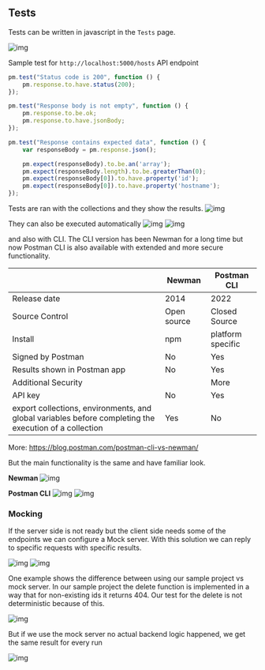 ## Tests
Tests can be written in javascript in the `Tests` page.

![img](../img/test-code.png)

Sample test for `http://localhost:5000/hosts` API endpoint
```javascript
pm.test("Status code is 200", function () {
    pm.response.to.have.status(200);
});

pm.test("Response body is not empty", function () {
    pm.response.to.be.ok;
    pm.response.to.have.jsonBody;
});

pm.test("Response contains expected data", function () {
    var responseBody = pm.response.json();

    pm.expect(responseBody).to.be.an('array');
    pm.expect(responseBody.length).to.be.greaterThan(0);
    pm.expect(responseBody[0]).to.have.property('id');
    pm.expect(responseBody[0]).to.have.property('hostname');
});
```

Tests are ran with the collections and they show the results.
![img](../img/test-run.png)

They can also be executed automatically 
![img](../img/automate-run.png)
![img](../img/automate-config.png)

and also with CLI. The CLI version has been Newman for a long time but now Postman CLI is also available with extended and more secure functionality.

|                                                                                                        | Newman      | Postman CLI       |
| ------------------------------------------------------------------------------------------------------ | ----------- | ----------------- |
| Release date                                                                                           | 2014        | 2022              |
| Source Control                                                                                         | Open source | Closed Source     |
| Install                                                                                                | npm         | platform specific |
| Signed by Postman                                                                                      | No          | Yes               |
| Results shown in Postman app                                                                           | No          | Yes               |
| Additional Security                                                                                    |             | More              |
| API key                                                                                                | No          | Yes               |
| export collections, environments, and global variables before completing the execution of a collection | Yes         | No                |
More: https://blog.postman.com/postman-cli-vs-newman/


But the main functionality is the same and have familiar look.

**Newman**
![img](../img/newman.png)

**Postman CLI**
![img](../img/automate-cli.png)
![img](../img/postman-cli-first.png)

### Mocking
If the server side is not ready but the client side needs some of the endpoints we can configure a Mock server. With this solution we can reply to specific requests with specific results. 

![img](../img/mock.png)
![img](../img/mock-setup.png)

One example shows the difference between using our sample project vs mock server. In our sample project the delete function is implemented in a way that for non-existing ids it returns 404. Our test for the delete is not deterministic because of this. 

![img](../img/postman-cli.png)

But if we use the mock server no actual backend logic happened, we get the same result for every run

![img](../img/postman-cli-first.png)